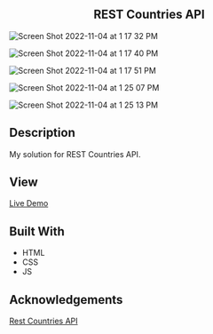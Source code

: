 <h2 align="center"> REST Countries API </h2> 

![Screen Shot 2022-11-04 at 1 17 32 PM](https://user-images.githubusercontent.com/91632194/200036829-9d65a6dd-2ddf-4f8e-bf4a-619127c784cf.png)

![Screen Shot 2022-11-04 at 1 17 40 PM](https://user-images.githubusercontent.com/91632194/200036839-cc3e5d20-c955-4d65-a0a4-76c7034da266.png)

![Screen Shot 2022-11-04 at 1 17 51 PM](https://user-images.githubusercontent.com/91632194/200036847-75e3078e-5231-4c32-9881-4dde46b1ea08.png)

![Screen Shot 2022-11-04 at 1 25 07 PM](https://user-images.githubusercontent.com/91632194/200038089-99343831-1897-406d-82a2-be183ca968b6.png)

![Screen Shot 2022-11-04 at 1 25 13 PM](https://user-images.githubusercontent.com/91632194/200038112-825f2d57-6262-43f5-9bce-4e06d0956773.png)

## Description
My solution for REST Countries API. 

## View
[Live Demo](https://knlrvr.github.io/REST-Countries/)

## Built With
- HTML
- CSS
- JS

## Acknowledgements
[Rest Countries API](https://restcountries.com/)
